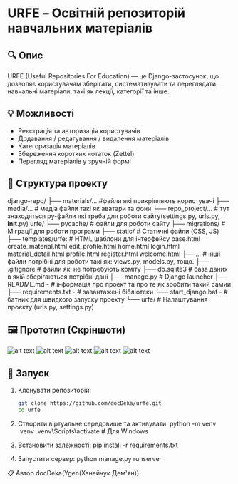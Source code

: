 # URFE – Освітній репозиторій навчальних матеріалів

## 🔍 Опис
URFE (Useful Repositories For Education) — це Django-застосунок, що дозволяє користувачам зберігати, систематизувати та переглядати навчальні матеріали, такі як лекції, категорії та інше.

## 💡 Можливості
- Реєстрація та авторизація користувачів
- Додавання / редагування / видалення матеріалів
- Категоризація матеріалів
- Збереження коротких нотаток (Zettel)
- Перегляд матеріалів у зручній формі

## 🧱 Структура проекту
django-repo/
├── materials/... #файли які прикріпляють користувачі
├── media/... # медіа файли такі як аватари та фони
├── repo_project/... # тут знаходяться py-файли які треба для роботи сайту(settings.py, urls.py, __init__.py)
	urfe/
	├── pycache/ # файли для роботи сайту
	├── migrations/ # Міграції для роботи програми
	├── static/ # Статичні файли (CSS, JS)
	├── templates/urfe: # HTML шаблони для інтерфейсу
			base.html
			create_material.html
			edit_profile.html
			home.html
			login.html
			material_detail.html
			profile.html
			register.html
			welcome.html
	├──... # інші файли потрібні для роботи такі як: views.py, models.py, тощо.
├── .gitignore # файли які не потребують коміту
├── db.sqlite3 # база даних в якій зберігаються потрібні дані
├── manage.py # Django launcher
├── README.md - # інформація про проект та про те як зробити такий самий
├── requirements.txt - # завантажені бібліотеки
└── start_django.bat - # батник для швидкого запуску проекту
└── urfe/ # Налаштування проєкту (urls.py, settings.py)


## 🖼 Прототип (Скріншоти)
![alt text](<Знімок екрана 2025-06-06 213315.png>)
![alt text](<Знімок екрана 2025-06-06 213352.png>)
![alt text](<Знімок екрана 2025-06-06 214420.png>)
![alt text](<Знімок екрана 2025-06-06 214512.png>)
![alt text](<Знімок екрана 2025-06-06 214905.png>)
## 🚀 Запуск
1. Клонувати репозиторій:
   ```bash
   git clone https://github.com/docDeka/urfe.git
   cd urfe

2. Створити віртуальне середовище та активувати:
		python -m venv .venv
		.venv\Scripts\activate   # Для Windows

3. Встановити залежності:
		pip install -r requirements.txt

4. Запустити сервер:
		python manage.py runserver

📋 Автор
docDeka(Ygen(Ханейчук Дем'ян))

